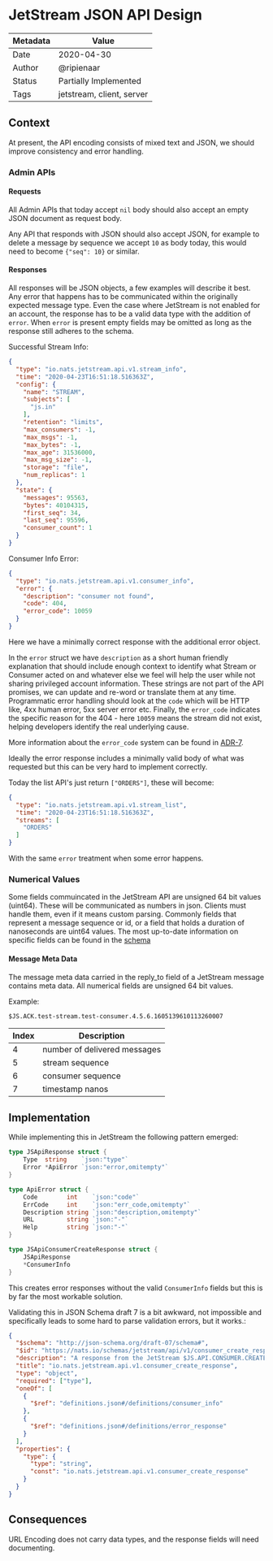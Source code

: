 # JetStream JSON API Design

|Metadata|Value|
|--------|-----|
|Date    |2020-04-30|
|Author  |@ripienaar|
|Status  |Partially Implemented|
|Tags    |jetstream, client, server|

## Context

At present, the API encoding consists of mixed text and JSON, we should improve consistency and error handling.

### Admin APIs

#### Requests

All Admin APIs that today accept `nil` body should also accept an empty JSON document as request body.

Any API that responds with JSON should also accept JSON, for example to delete a message by sequence we accept
`10` as body today, this would need to become `{"seq": 10}` or similar.

#### Responses

All responses will be JSON objects, a few examples will describe it best. Any error that happens has to be 
communicated within the originally expected message type. Even the case where JetStream is not enabled for
an account, the response has to be a valid data type with the addition of `error`. When `error` is present
empty fields may be omitted as long as the response still adheres to the schema.

Successful Stream Info:

```json
{
  "type": "io.nats.jetstream.api.v1.stream_info",
  "time": "2020-04-23T16:51:18.516363Z",
  "config": {
    "name": "STREAM",
    "subjects": [
      "js.in"
    ],
    "retention": "limits",
    "max_consumers": -1,
    "max_msgs": -1,
    "max_bytes": -1,
    "max_age": 31536000,
    "max_msg_size": -1,
    "storage": "file",
    "num_replicas": 1
  },
  "state": {
    "messages": 95563,
    "bytes": 40104315,
    "first_seq": 34,
    "last_seq": 95596,
    "consumer_count": 1
  }
}
```

Consumer Info Error:

```json
{
  "type": "io.nats.jetstream.api.v1.consumer_info",
  "error": {
    "description": "consumer not found",
    "code": 404,
    "error_code": 10059
  }
}
```

Here we have a minimally correct response with the additional error object.

In the `error` struct we have `description` as a short human friendly explanation that should include enough context to
identify what Stream or Consumer acted on and whatever else we feel will help the user while not sharing privileged account
information.  These strings are not part of the API promises, we can update and re-word or translate them at any time. Programmatic
error handling should look at the `code` which will be HTTP like, 4xx human error, 5xx server error etc. Finally, the `error_code`
indicates the specific reason for the 404 - here `10059` means the stream did not exist, helping developers identify the
real underlying cause. 

More information about the `error_code` system can be found in [ADR-7](0007-error-codes.md).

Ideally the error response includes a minimally valid body of what was requested but this can be very hard to implement correctly.

Today the list API's just return `["ORDERS"]`, these will become:

```json
{
  "type": "io.nats.jetstream.api.v1.stream_list",
  "time": "2020-04-23T16:51:18.516363Z",
  "streams": [
    "ORDERS"
  ]
}
```

With the same `error` treatment when some error happens.

### Numerical Values

Some fields commuincated in the JetStream API are unsigned 64 bit values (uint64). These will be communicated as numbers in json. Clients must handle them, even if it means custom parsing. Commonly fields that represent a message sequence or id, or a field that holds a duration of nanoseconds are uint64 values. The most up-to-date information on specific fields can be found in the [schema](https://github.com/nats-io/jsm.go/tree/main/schemas/jetstream/api/v1)

#### Message Meta Data

The message meta data carried in the reply_to field of a JetStream message contains meta data. 
All numerical fields are unsigned 64 bit values.

Example:

```
$JS.ACK.test-stream.test-consumer.4.5.6.1605139610113260007
```

|Index|Description|
|---|---|
|4|number of delivered messages|
|5|stream sequence|
|6|consumer sequence|
|7|timestamp nanos|
## Implementation

While implementing this in JetStream the following pattern emerged:

```go
type JSApiResponse struct {
	Type  string    `json:"type"`
	Error *ApiError `json:"error,omitempty"`
}

type ApiError struct {
    Code        int    `json:"code"`
    ErrCode     int    `json:"err_code,omitempty"`
    Description string `json:"description,omitempty"`
    URL         string `json:"-"`
    Help        string `json:"-"`
}

type JSApiConsumerCreateResponse struct {
	JSApiResponse
	*ConsumerInfo
}
```

This creates error responses without the valid `ConsumerInfo` fields but this is by far the most workable solution.

Validating this in JSON Schema draft 7 is a bit awkward, not impossible and specifically leads to some hard to parse validation errors, but it works.:

```json
{
  "$schema": "http://json-schema.org/draft-07/schema#",
  "$id": "https://nats.io/schemas/jetstream/api/v1/consumer_create_response.json",
  "description": "A response from the JetStream $JS.API.CONSUMER.CREATE API",
  "title": "io.nats.jetstream.api.v1.consumer_create_response",
  "type": "object",
  "required": ["type"],
  "oneOf": [
    {
      "$ref": "definitions.json#/definitions/consumer_info"
    },
    {
      "$ref": "definitions.json#/definitions/error_response"
    }
  ],
  "properties": {
    "type": {
      "type": "string",
      "const": "io.nats.jetstream.api.v1.consumer_create_response"
    }
  }
}
```

## Consequences

URL Encoding does not carry data types, and the response fields will need documenting.
